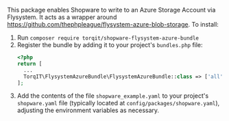 This package enables Shopware to write to an Azure Storage Account via Flysystem. It acts as a wrapper around https://github.com/thephpleague/flysystem-azure-blob-storage. To install:

1. Run `composer require torqit/shopware-flysystem-azure-bundle`
2. Register the bundle by adding it to your project's `bundles.php` file:
    ```php
   <?php
   return [
      ...
      TorqIT\FlysystemAzureBundle\FlysystemAzureBundle::class => ['all' => true]
   ];
3. Add the contents of the file `shopware_example.yaml` to your project's `shopware.yaml` file (typically located at `config/packages/shopware.yaml`), adjusting the environment variables as necessary.
